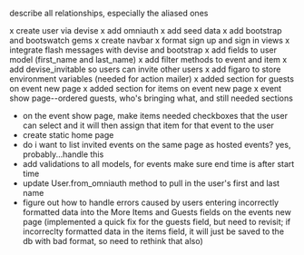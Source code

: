 describe all relationships, especially the aliased ones

x create user via devise
x add omniauth
x add seed data
x add bootstrap and bootswatch gems
x create navbar
x format sign up and sign in views
x integrate flash messages with devise and bootstrap
x add fields to user model (first_name and last_name)
x add filter methods to event and item
x add devise_invitable so users can invite other users
x add figaro to store environment variables (needed for action mailer)
x added section for guests on event new page
x added section for items on event new page
x event show page--ordered guests, who's bringing what, and still needed sections

* on the event show page, make items needed checkboxes that the user can select and it will then assign that item for that event to the user
* create static home page
* do i want to list invited events on the same page as hosted events? yes, probably...handle this
* add validations to all models, for events make sure end time is after start time
* update User.from_omniauth method to pull in the user's first and last name
* figure out how to handle errors caused by users entering incorrectly formatted data into the More Items and Guests fields on the events new page (implemented a quick fix for the guests field, but need to revisit; if incorreclty formatted data in the items field, it will just be saved to the db with bad format, so need to rethink that also)